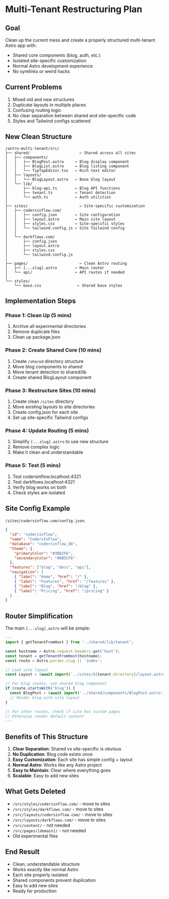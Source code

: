 # Multi-Tenant Restructuring Plan

## Goal
Clean up the current mess and create a properly structured multi-tenant Astro app with:
- Shared core components (blog, auth, etc.)
- Isolated site-specific customization
- Normal Astro development experience
- No symlinks or weird hacks

## Current Problems
1. Mixed old and new structures
2. Duplicate layouts in multiple places
3. Confusing routing logic
4. No clear separation between shared and site-specific code
5. Styles and Tailwind configs scattered

## New Clean Structure

```
/astro-multi-tenant/src/
├── shared/                      ← Shared across all sites
│   ├── components/
│   │   ├── BlogPost.astro     ← Blog display component
│   │   ├── BlogList.astro     ← Blog listing component
│   │   └── TipTapEditor.tsx   ← Rich text editor
│   ├── layouts/
│   │   └── BlogLayout.astro   ← Base blog layout
│   └── lib/
│       ├── blog-api.ts        ← Blog API functions
│       ├── tenant.ts          ← Tenant detection
│       └── auth.ts            ← Auth utilities
│
├── sites/                       ← Site-specific customization
│   ├── codersinflow.com/
│   │   ├── config.json        ← Site configuration
│   │   ├── layout.astro       ← Main site layout
│   │   ├── styles.css         ← Site-specific styles
│   │   └── tailwind.config.js ← Site Tailwind config
│   │
│   └── darkflows.com/
│       ├── config.json
│       ├── layout.astro
│       ├── styles.css
│       └── tailwind.config.js
│
├── pages/                       ← Clean Astro routing
│   ├── [...slug].astro        ← Main router
│   └── api/                   ← API routes if needed
│
└── styles/
    └── base.css                ← Shared base styles
```

## Implementation Steps

### Phase 1: Clean Up (5 mins)
1. Archive all experimental directories
2. Remove duplicate files
3. Clean up package.json

### Phase 2: Create Shared Core (10 mins)
1. Create `/shared` directory structure
2. Move blog components to shared
3. Move tenant detection to shared/lib
4. Create shared BlogLayout component

### Phase 3: Restructure Sites (10 mins)
1. Create clean `/sites` directory
2. Move existing layouts to site directories
3. Create config.json for each site
4. Set up site-specific Tailwind configs

### Phase 4: Update Routing (5 mins)
1. Simplify `[...slug].astro` to use new structure
2. Remove complex logic
3. Make it clean and understandable

### Phase 5: Test (5 mins)
1. Test codersinflow.localhost:4321
2. Test darkflows.localhost:4321
3. Verify blog works on both
4. Check styles are isolated

## Site Config Example

`/sites/codersinflow.com/config.json`:
```json
{
  "id": "codersinflow",
  "name": "CodersInFlow",
  "database": "codersinflow_db",
  "theme": {
    "primaryColor": "#3B82F6",
    "secondaryColor": "#8B5CF6"
  },
  "features": ["blog", "docs", "api"],
  "navigation": [
    { "label": "Home", "href": "/" },
    { "label": "Features", "href": "/features" },
    { "label": "Blog", "href": "/blog" },
    { "label": "Pricing", "href": "/pricing" }
  ]
}
```

## Router Simplification

The main `[...slug].astro` will be simple:
```typescript
---
import { getTenantFromHost } from '../shared/lib/tenant';

const hostname = Astro.request.headers.get('host');
const tenant = getTenantFromHost(hostname);
const route = Astro.params.slug || 'index';

// Load site layout
const Layout = (await import(`../sites/${tenant.directory}/layout.astro`)).default;

// For blog routes, use shared blog component
if (route.startsWith('blog')) {
  const BlogPost = (await import('../shared/components/BlogPost.astro')).default;
  // Render blog with site layout
}

// For other routes, check if site has custom pages
// Otherwise render default content
---
```

## Benefits of This Structure

1. **Clear Separation**: Shared vs site-specific is obvious
2. **No Duplication**: Blog code exists once
3. **Easy Customization**: Each site has simple config + layout
4. **Normal Astro**: Works like any Astro project
5. **Easy to Maintain**: Clear where everything goes
6. **Scalable**: Easy to add new sites

## What Gets Deleted

- `/src/styles/codersinflow.com/` - move to sites
- `/src/styles/darkflows.com/` - move to sites  
- `/src/layouts/codersinflow.com/` - move to sites
- `/src/layouts/darkflows.com/` - move to sites
- `/src/content/` - not needed
- `/src/pages/[domain]/` - not needed
- Old experimental files

## End Result

- Clean, understandable structure
- Works exactly like normal Astro
- Each site properly isolated
- Shared components prevent duplication
- Easy to add new sites
- Ready for production
